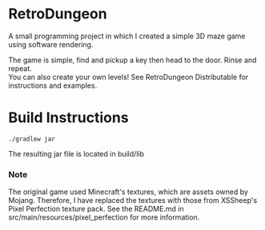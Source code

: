 # RetroDungeon

A small programming project in which I created a simple 3D maze game using software rendering.  

The game is simple, find and pickup a key then head to the door. Rinse and repeat.  
You can also create your own levels! See RetroDungeon Distributable for instructions and examples.  

# Build Instructions
```
./gradlew jar
```
The resulting jar file is located in build/lib


### Note
The original game used Minecraft's textures, which are assets owned by Mojang. Therefore, I have replaced the textures with those from XSSheep's Pixel Perfection texture pack. See the README.md in src/main/resources/pixel_perfection for more information.
